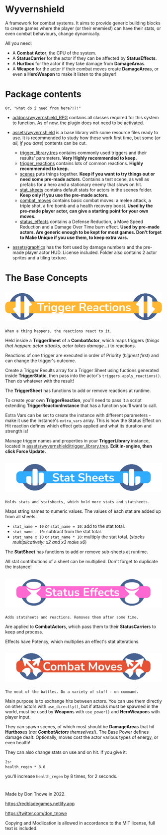 # Wyvernshield

A framework for combat systems. It aims to provide generic building blocks to create games where the player (or their enemies!) can have their stats, or even combat behaviours, change dynamically.

All you need:

- A **Combat Actor**, the CPU of the system.
- A **StatusCarrier** for the actor if they can be affected by **StatusEffects**.
- A **Hurtbox** for the actor if they take damage from **DamageArea**s.
- A **Weapon** for the actor if their combat moves create **DamageArea**s, or even a **HeroWeapon** to make it listen to the player!

# Package contents

    Or, "what do i need from here?!?!"

- [addons/wyvernshield_RPG](./addons/wyvernshield_RPG/) contains all classes required for this system to function. As of now, the plugin does not need to be activated.

- [assets/wyvernshield](./assets/wyvernshield/) is a base library with some resource files ready to use. It is recommended to study how these work first time, but some (*or all, if you dare*) contents can be cut.
    - [trigger_library.tres](./assets/wyvernshield/trigger_library.tres) contains commonly used triggers and their results' parameters. **Very Highly recommended to keep.**
    - [trigger_reactions](./assets/wyvernshield/trigger_reactions/) contains lots of common reactions. **Highly recommended to keep.**
    - [scenes](./assets/wyvernshield/scenes/) puts things together. **Keep if you want to try things out or need some pre-made actors**. Contains a test scene, as well as prefabs for a hero and a stationary enemy that slows on hit.
    - [stat_sheets](./assets/wyvernshield/stat_sheets/) contains default stats for actors in the scenes folder. **Keep only if you use the pre-made actors.**
    - [combat_moves](./assets/wyvernshield/combat_moves/) contains basic combat moves: a melee attack, a triple shot, a fire bomb and a health recovery boost. **Used by the pre-made player actor, can give a starting point for your own moves.**
    - [status_effects](./assets/wyvernshield/status_effects/) contains a Defense Reduction, a Move Speed Reduction and a Damage Over Time burn effect. **Used by pre-made actors. Are generic enough to be kept for most games. Don't forget to Make Unique if you use them, to keep extra vars.**

- [assets/graphics](./assets/graphics/) has the font used by damage numbers and the pre-made player actor HUD. License included. Folder also contains 2 actor sprites and a tiling texture.

# The Base Concepts

## ![Trigger Reactions](README/title_trigger.png)

    When a thing happens, the reactions react to it.

Held inside a **TriggerSheet** of a **CombatActor**, which maps triggers (*things that happen: actor attacks, actor takes damage...*) to reactions.

Reactions of one trigger are executed in order of Priority (*highest first*) and can change the trigger's outcome.

Create a Trigger Results array for a Trigger Sheet using fuctions generated inside **TriggerStatic**, then pass into the actor's `triggers.apply_reactions()`. Then do whatever with the result!

The **TriggerSheet** has functions to add or remove reactions at runtime.

To create your own **TriggerReaction**, you'll need to pass it a script extending **TriggerReactionInstance** that has a function you'll want to call.

Extra Vars can be set to create the instance with different parameters - make it use the instance's `extra_vars` array. This is how the Status Effect on Hit reaction defines which effect gets applied and what its duration and strength is!

Manage trigger names and properties in your **TriggerLibrary** instance, located in [assets/wyvernshield/trigger_library.tres](assets/wyvernshield/trigger_library.tres). **Edit in-engine, then click Force Update.**

## ![Stat Sheets](README/title_stat.png)

    Holds stats and statsheets, which hold more stats and statsheets.

Maps string names to numeric values. The values of each stat are added up from all sheets.

- `stat_name + 10` or `stat_name = 10`: add to the stat total.
- `stat_name - 10`: subtract from the stat total.
- `stat_name x 10` or `stat_name * 10`: multiply the stat total. (*stacks multiplicatively: x2 and x3 make x6*)

The **StatSheet** has functions to add or remove sub-sheets at runtime.

All stat contributions of a sheet can be multiplied. Don't forget to duplicate the instance!

## ![Status Effects](README/title_status.png)

    Adds statsheets and reactions. Removes them after some time.

Are applied to **CombatActor**s, which pass them to their **StatusCarrier**s to keep and process.

Effects have Potency, which multiplies an effect's stat alterations.

## ![Combat Moves](README/title_moves.png)

    The meat of the battles. Do a variety of stuff - on command.

Main purpose is to exchange hits between actors. You can use them directly on other actors with `use_directly()`, but if attacks must be spawned in the world, must be used by **Weapon**s with `use_power()` and **HeroWeapon**s with player input.

They can spawn scenes, of which most should be **DamageArea**s that hit **Hurtbox**es (*not **CombatActor**s themselves!*). The Base Power defines damage dealt. Optionally, moves cost the actor various types of energy, or even health!

They can also change stats on use and on hit. If you give it:

    2s:
    health_regen * 8.0

you'll increase `health_regen` by 8 times, for 2 seconds.

#

Made by Don Tnowe in 2022.

https://redbladegames.netlify.app

https://twitter.com/don_tnowe

Copying and Modiication is allowed in accordance to the MIT license, full text is included.
